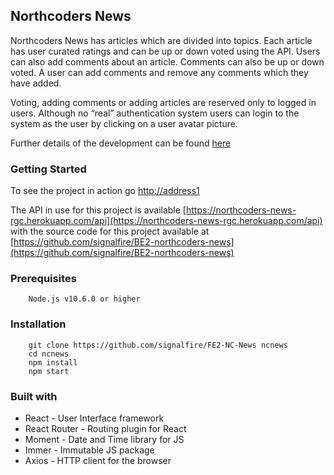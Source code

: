 ## Northcoders News

Northcoders News has articles which are divided into topics. Each article has user curated ratings and can be up or down voted using the API. Users can also add comments about an article. Comments can also be up or down voted. A user can add comments and remove any comments which they have added.

Voting, adding comments or adding articles are reserved only to logged in users. Although no “real” authentication system users can login to the system as the user by clicking on a user avatar picture.

Further details of the development can be found [here](https://github.com/signalfire/FE2-NC-News/dev.pdf)

### Getting Started

To see the project in action go [http://address1](http://)

The API in use for this project is available [https://northcoders-news-rgc.herokuapp.com/api](https://northcoders-news-rgc.herokuapp.com/api) with the source code for this project available at [https://github.com/signalfire/BE2-northcoders-news](https://github.com/signalfire/BE2-northcoders-news)

### Prerequisites

```
    Node.js v10.6.0 or higher
```

### Installation

```
    git clone https://github.com/signalfire/FE2-NC-News ncnews
    cd ncnews
    npm install
    npm start
```

### Built with

* React - User Interface framework
* React Router - Routing plugin for React
* Moment - Date and Time library for JS
* Immer - Immutable JS package
* Axios - HTTP client for the browser